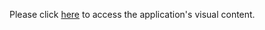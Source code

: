 Please click [here](https://drive.google.com/drive/folders/1MMrsxX_gjKDDcmz_qM--nFYKQdHAQo1h?usp=drive_link) to access the application's visual content.
